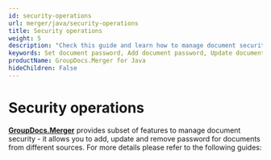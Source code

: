 ```yaml
---
id: security-operations
url: merger/java/security-operations
title: Security operations
weight: 5
description: "Check this guide and learn how to manage document security for PDF, Word, Excel, PowerPoint file types - add password, update password, remove password using GroupDocs.Merger for Java."
keywords: Set document password, Add document password, Update document password, Remove document password
productName: GroupDocs.Merger for Java
hideChildren: False
---
```

# Security operations

[**GroupDocs.Merger**](https://products.groupdocs.com/merger/java) provides subset of features to manage document security - it allows you to add, update and remove password for documents from different sources. For more details please refer to the following guides:
